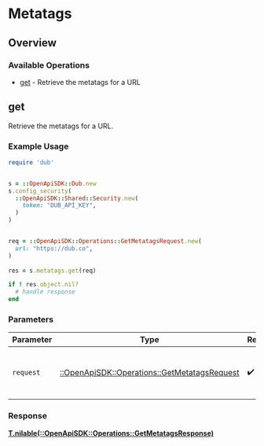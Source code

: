 # Metatags

## Overview

### Available Operations

* [get](#get) - Retrieve the metatags for a URL

## get

Retrieve the metatags for a URL.

### Example Usage

```ruby
require 'dub'


s = ::OpenApiSDK::Dub.new
s.config_security(
  ::OpenApiSDK::Shared::Security.new(
    token: "DUB_API_KEY",
  )
)


req = ::OpenApiSDK::Operations::GetMetatagsRequest.new(
  url: "https://dub.co",
)
    
res = s.metatags.get(req)

if ! res.object.nil?
  # handle response
end

```

### Parameters

| Parameter                                                                                     | Type                                                                                          | Required                                                                                      | Description                                                                                   |
| --------------------------------------------------------------------------------------------- | --------------------------------------------------------------------------------------------- | --------------------------------------------------------------------------------------------- | --------------------------------------------------------------------------------------------- |
| `request`                                                                                     | [::OpenApiSDK::Operations::GetMetatagsRequest](../../models/operations/getmetatagsrequest.md) | :heavy_check_mark:                                                                            | The request object to use for the request.                                                    |

### Response

**[T.nilable(::OpenApiSDK::Operations::GetMetatagsResponse)](../../models/operations/getmetatagsresponse.md)**


